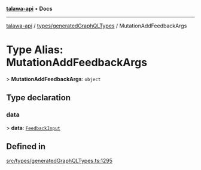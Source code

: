 [**talawa-api**](../../../README.md) • **Docs**

***

[talawa-api](../../../modules.md) / [types/generatedGraphQLTypes](../README.md) / MutationAddFeedbackArgs

# Type Alias: MutationAddFeedbackArgs

\> **MutationAddFeedbackArgs**: `object`

## Type declaration

### data

\> **data**: [`FeedbackInput`](FeedbackInput.md)

## Defined in

[src/types/generatedGraphQLTypes.ts:1295](https://github.com/PalisadoesFoundation/talawa-api/blob/67d017fd9312183a6b2bae1b160bc814f56ab5c2/src/types/generatedGraphQLTypes.ts#L1295)

